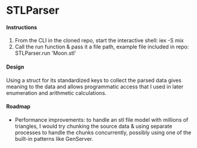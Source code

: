 # STLParser


#### Instructions
1. From the CLI in the cloned repo, start the interactive shell: iex -S mix
2. Call the run function & pass it a file path, example file included in repo: STLParser.run 'Moon.stl'


#### Design
Using a struct for its standardized keys to collect the parsed data gives meaning to the data and allows programmatic access that I used in later enumeration and arithmetic calculations.


#### Roadmap
* Performance improvements: to handle an stl file model with millions of triangles, I would try chunking the source data & using separate processes to handle the chunks concurrently, possibly using one of the built-in patterns like GenServer.

